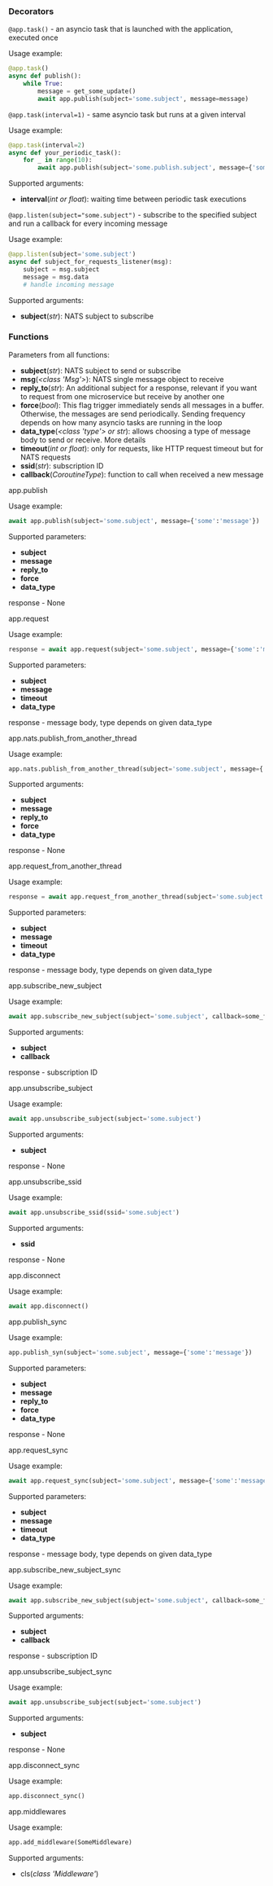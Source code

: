 ### Decorators

<span class="red">`@app.task()`</span> - an asyncio task that is launched with the application, executed once

Usage example:

```python
@app.task()
async def publish():
    while True:
        message = get_some_update()
        await app.publish(subject='some.subject', message=message)
```

<span class="red">`@app.task(interval=1)`</span> - same asyncio task but runs at a given interval

Usage example:

```python
@app.task(interval=2)
async def your_periodic_task():
    for _ in range(10):
        await app.publish(subject='some.publish.subject', message={'some':'data'})
```

Supported arguments:

- **interval**(*int or float*): waiting time between periodic task executions

<span class="red">`@app.listen(subject="some.subject")`</span> - subscribe to the specified subject and run a callback for every incoming message

Usage example:

```python
@app.listen(subject='some.subject')
async def subject_for_requests_listener(msg):
    subject = msg.subject
    message = msg.data
    # handle incoming message
```

Supported arguments:

- **subject**(*str*): NATS subject to subscribe

### Functions

Parameters from all functions:

- **subject**(*str*): NATS subject to send or subscribe
- **msg**(*<class 'Msg'>*): NATS single message object to receive
- **reply_to**(*str*): An additional subject for a response, relevant if you want to request from one microservice but receive by another one
- **force**(*bool*): This flag trigger immediately sends all messages in a buffer. Otherwise, the messages are send periodically. Sending frequency depends on how many asyncio tasks are running in the loop
- **data_type**(*<class 'type'> or str*): allows choosing a type of message body to send or receive. More details <here>
- **timeout**(*int or float*): only for requests, like HTTP request timeout but for NATS requests
- **ssid**(*str*): subscription ID
- **callback**(*CoroutineType*): function to call when received a new message

<span class="dkGreen">app.publish</span>

Usage example:

```python
await app.publish(subject='some.subject', message={'some':'message'})
```

Supported parameters:

- **subject**
- **message**
- **reply_to**
- **force**
- **data_type**

response - None

<span class="dkGreen">app.request</span>

Usage example:

```python
response = await app.request(subject='some.subject', message={'some':'message'})
```

Supported parameters:

- **subject**
- **message**
- **timeout**
- **data_type**

response - message body, type depends on given data_type

<span class="dkGreen">app.nats.publish_from_another_thread</span>

Usage example:

```python
app.nats.publish_from_another_thread(subject='some.subject', message={'some':'message'})
```

Supported arguments:

- **subject**
- **message**
- **reply_to**
- **force**
- **data_type**

response - None

<span class="dkGreen">app.request_from_another_thread</span>

Usage example:

```python
response = await app.request_from_another_thread(subject='some.subject', message={'some':'message'})
```

Supported parameters:

- **subject**
- **message**
- **timeout**
- **data_type**

response - message body, type depends on given data_type

<span class="dkGreen">app.subscribe_new_subject</span>

Usage example:

```python
await app.subscribe_new_subject(subject='some.subject', callback=some_funcion)
```

Supported arguments:

- **subject**
- **callback**

response - subscription ID

<span class="dkGreen">app.unsubscribe_subject</span>

Usage example:

```python
await app.unsubscribe_subject(subject='some.subject')
```

Supported arguments:

- **subject**

response - None

<span class="dkGreen">app.unsubscribe_ssid</span>

Usage example:

```python
await app.unsubscribe_ssid(ssid='some.subject')
```

Supported arguments:

- **ssid**

response - None

<span class="dkGreen">app.disconnect</span>

Usage example:

```python
await app.disconnect()
```

<span class="dkGreen">app.publish_sync</span>

Usage example:

```python
app.publish_syn(subject='some.subject', message={'some':'message'})
```

Supported parameters:

- **subject**
- **message**
- **reply_to**
- **force**
- **data_type**

response - None

<span class="dkGreen">app.request_sync</span>

Usage example:

```python
await app.request_sync(subject='some.subject', message={'some':'message'})
```

Supported parameters:

- **subject**
- **message**
- **timeout**
- **data_type**

response - message body, type depends on given data_type

<span class="dkGreen">app.subscribe_new_subject_sync</span>

Usage example:

```python
await app.subscribe_new_subject(subject='some.subject', callback=some_funcion)
```

Supported arguments:

- **subject**
- **callback**

response - subscription ID

<span class="dkGreen">app.unsubscribe_subject_sync</span>

Usage example:

```python
await app.unsubscribe_subject(subject='some.subject')
```

Supported arguments:

- **subject**

response - None

<span class="dkGreen">app.disconnect_sync</span>

Usage example:

```python
app.disconnect_sync()
```

app.middlewares

Usage example:

```python
app.add_middleware(SomeMiddleware)
```

Supported arguments:

- cls(*class 'Middleware'*)